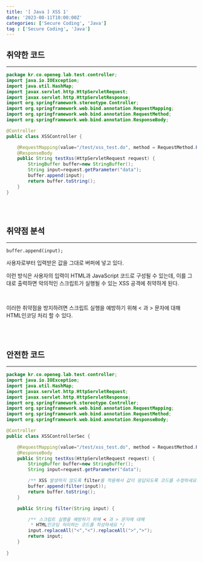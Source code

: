 ```yaml
---
title: '[ Java ] XSS 1'
date: '2023-08-11T10:00:00Z'
categories: ['Secure Coding', 'Java']
tag : ['Secure Coding', 'Java']
---
```

## **취약한 코드**

---

```java
package kr.co.openeg.lab.test.controller;
import java.io.IOException;
import java.util.HashMap;
import javax.servlet.http.HttpServletRequest;
import javax.servlet.http.HttpServletResponse;
import org.springframework.stereotype.Controller;
import org.springframework.web.bind.annotation.RequestMapping;
import org.springframework.web.bind.annotation.RequestMethod;
import org.springframework.web.bind.annotation.ResponseBody;

@Controller
public class XSSController {

	@RequestMapping(value="/test/xss_test.do", method = RequestMethod.POST)
	@ResponseBody
	public String testXss(HttpServletRequest request) {
		StringBuffer buffer=new StringBuffer();
		String input=request.getParameter("data");
		buffer.append(input);
        return buffer.toString();
	}	
}	 
```

<br>
<br>

## **취약점 분석**

---

```
buffer.append(input);
```

사용자로부터 입력받은 값을 그대로 버퍼에 넣고 있다.

이런 방식은 사용자의 입력이 HTML과 JavaScript 코드로 구성될 수 있는데, 이를 그대로 출력하면 악의적인 스크립트가 실행될 수 있는 XSS 공격에 취약하게 된다.

<br>

이러한 취약점을 방지하려면 스크립트 실행을 예방하기 위해 < 과 > 문자에 대해 HTML인코딩 처리 할 수 있다.

<br>
<br>

## **안전한 코드**

---

```java
package kr.co.openeg.lab.test.controller;
import java.io.IOException;
import java.util.HashMap;
import javax.servlet.http.HttpServletRequest;
import javax.servlet.http.HttpServletResponse;
import org.springframework.stereotype.Controller;
import org.springframework.web.bind.annotation.RequestMapping;
import org.springframework.web.bind.annotation.RequestMethod;
import org.springframework.web.bind.annotation.ResponseBody;

@Controller
public class XSSControllerSec {

	@RequestMapping(value="/test/xss_test.do", method = RequestMethod.POST)
	@ResponseBody
	public String testXss(HttpServletRequest request) {
		StringBuffer buffer=new StringBuffer();
		String input=request.getParameter("data");

		/** XSS 발생하지 않도록 filter를 적용해서 값이 응답되도록 코드를 수정하세요 */
		buffer.append(filter(input));
        return buffer.toString();
	}

	public String filter(String input) {

		/** 스크립트 실행을 예방하기 위해 < 과 > 문자에 대해 
		 * HTML인코딩 처리하는 코드를 작성하세요 */
		input.replaceAll("<","<").replaceAll(">",">");
		return input;
	}
	
}

```
